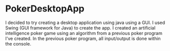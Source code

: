 # PokerDesktopApp

I decided to try creating a desktop application using java using a GUI. I used Swing (GUI framework for Java) to create the app. 
I created an artificial intelligence poker game using an algorithm from a previous poker program I've created. In the previous poker 
program, all input/output is done within the console. 

